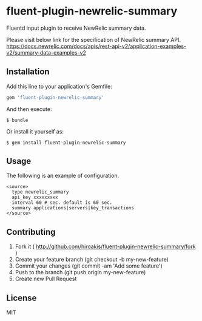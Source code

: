 # fluent-plugin-newrelic-summary

Fluentd input plugin to receive NewRelic summary data.

Please visit below link for the specification of NewRelic summary API.
https://docs.newrelic.com/docs/apis/rest-api-v2/application-examples-v2/summary-data-examples-v2

## Installation

Add this line to your application's Gemfile:

```ruby
gem 'fluent-plugin-newrelic-summary'
```

And then execute:

    $ bundle

Or install it yourself as:

    $ gem install fluent-plugin-newrelic-summary

## Usage

The following is an example of configuration.

```
<source>
  type newrelic_summary
  api_key xxxxxxxxx
  interval 60 # sec. default is 60 sec.
  summary applications|servers|key_transactions
</source>
```

## Contributing

1. Fork it ( http://github.com/hiroakis/fluent-plugin-newrelic-summary/fork )
2. Create your feature branch (git checkout -b my-new-feature)
3. Commit your changes (git commit -am 'Add some feature')
4. Push to the branch (git push origin my-new-feature)
5. Create new Pull Request

## License

MIT

